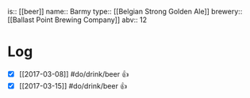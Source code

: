 is:: [[beer]]
name:: Barmy
type:: [[Belgian Strong Golden Ale]]
brewery:: [[Ballast Point Brewing Company]]
abv:: 12

# Log
- [x] [[2017-03-08]] #do/drink/beer 👍
- [x] [[2017-03-15]] #do/drink/beer 👍
